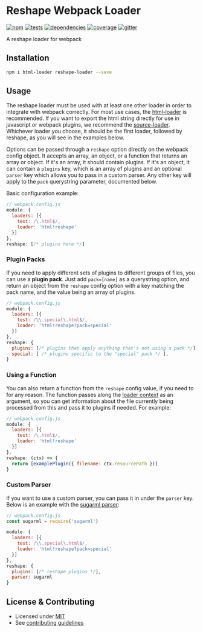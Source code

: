 # Reshape Webpack Loader

[![npm](https://img.shields.io/npm/v/reshape-loader.svg?style=flat-square)](https://npmjs.com/package/reshape-loader)
[![tests](https://img.shields.io/travis/reshape/loader.svg?style=flat-square)](https://travis-ci.org/reshape/loader?branch=master)
[![dependencies](https://img.shields.io/david/reshape/loader.svg?style=flat-square)](https://david-dm.org/reshape/loader)
[![coverage](https://img.shields.io/coveralls/reshape/loader.svg?style=flat-square)](https://coveralls.io/r/reshape/loader?branch=master)
[![gitter](https://img.shields.io/gitter/room/reshape/loader.svg?style=flat-square)](https://gitter.im/reshape/loader?utm_source=badge&utm_medium=badge&utm_campaign=pr-badge&utm_content=badge")

A reshape loader for webpack

## Installation

```sh
npm i html-loader reshape-loader --save
```

## Usage

The reshape loader must be used with at least one other loader in order to integrate with webpack correctly. For most use cases, the [html-loader](https://github.com/webpack/html-loader) is recommended. If you want to export the html string directly for use in javascript or webpack plugins, we recommend the [source-loader](https://github.com/static-dev/source-loader). Whichever loader you choose, it should be the first loader, followed by reshape, as you will see in the examples below.

Options can be passed through a `reshape` option directly on the webpack config object. It accepts an array, an object, or a function that returns an array or object. If it's an array, it should contain plugins. If it's an object, it can contain a `plugins` key, which is an array of plugins and an optional `parser` key which allows you to pass in a custom parser. Any other key will apply to the `pack` querystring parameter, documented below.

Basic configuration example:

```js
// webpack.config.js
module: {
  loaders: [{
    test: /\.html$/,
    loader: 'html!reshape'
  }]
},
reshape: [/* plugins here */]
```

### Plugin Packs

If you need to apply different sets of plugins to different groups of files, you can use a **plugin pack**. Just add `pack=[name]` as a querystring option, and return an object from the `reshape` config option with a key matching the pack name, and the value being an array of plugins.

```js
// webpack.config.js
module: {
  loaders: [{
    test: /\\.special\.html$/,
    loader: 'html!reshape?pack=special'
  }]
},
reshape: {
  plugins: [/* plugins that apply anything that's not using a pack */],
  special: [ /* plugins specific to the "special" pack */ ],
}
```

### Using a Function

You can also return a function from the `reshape` config value, if you need to for any reason. The function passes along the [loader context](https://webpack.github.io/docs/loaders.html#loader-context) as an argument, so you can get information about the file currently being processed from this and pass it to plugins if needed. For example:

```js
// webpack.config.js
module: {
  loaders: [{
    test: /\.html$/,
    loader: 'html!reshape'
  }]
},
reshape: (ctx) => {
  return [examplePlugin({ filename: ctx.resourcePath })]
}
```

### Custom Parser

If you want to use a custom parser, you can pass it in under the `parser` key. Below is an example with the [sugarml parser](https://github.com/reshape/sugarml):

```js
// webpack.config.js
const sugarml = require('sugarml')

module: {
  loaders: [{
    test: /\\.special\.html$/,
    loader: 'html!reshape?pack=special'
  }]
},
reshape: {
  plugins: [/* reshape plugins */],
  parser: sugarml
}
```

## License & Contributing

- Licensed under [MIT](LICENSE)
- See [contributing guidelines](CONTRIBUTING.md)
